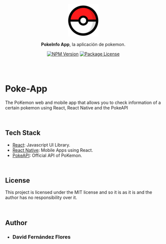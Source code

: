 <p align="center">
  <a href="" target="blank"><img src="./web/public/pokeball.png" width="100" alt="Nest Logo" /></a>
</p>

<p align="center" ><b>PokeInfo App</b>, la aplicación de pokemon.</p>

<p align="center">
    <a href="https://www.npmjs.com/~nestjscore" target="_blank"><img src="https://img.shields.io/npm/v/@nestjs/core.svg" alt="NPM Version" /></a>
    <a href="https://www.npmjs.com/~nestjscore" target="_blank"><img src="https://img.shields.io/npm/l/@nestjs/core.svg" alt="Package License" /></a>
</p>

<br>
<br>

# Poke-App

The PoKemon web and mobile app that allows you to check information of a certain pokemon using React, React Native and the PokeAPI

<br>

## Tech Stack

 -  [React](https://es.reactjs.org/): Javascript UI Library.
 -  [React Native](https://reactnative.dev/): Mobile Apps using React.
 -  [PokeAPI](https://pokeapi.co/): Official API of PoKemon.

 <br>

## License

This project is licensed under the MIT license and so it is as it is and the author has no responsibility over it.

<br>

## Author

   -  ### David Fernández Flores